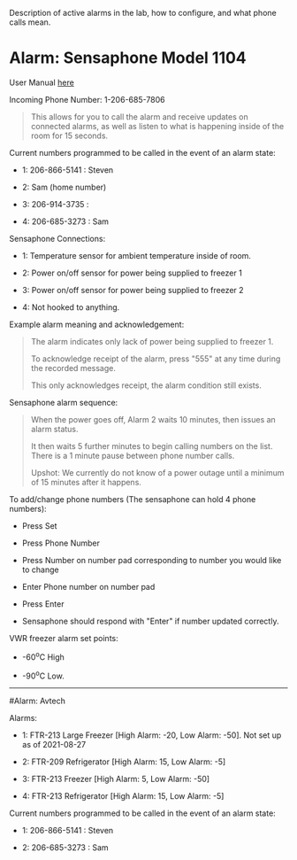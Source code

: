 Description of active alarms in the lab, how to configure, and what phone calls mean.


# Alarm: Sensaphone Model 1104
User Manual [here](http://www.sensaphone.com/legacy-products/1104Manual.pdf)

Incoming Phone Number: 1-206-685-7806

> This allows for you to call the alarm and receive updates on connected alarms, as well as listen to what is happening inside of the room for 15 seconds.

Current numbers programmed to be called in the event of an alarm state:

- 1: 206-866-5141 : Steven

- 2: Sam (home number)

- 3: 206-914-3735 :

- 4: 206-685-3273 : Sam

Sensaphone Connections:

- 1: Temperature sensor for ambient temperature inside of room.

- 2: Power on/off sensor for power being supplied to freezer 1

- 3: Power on/off sensor for power being supplied to freezer 2

- 4: Not hooked to anything.

Example alarm meaning and acknowledgement:

>The alarm indicates only lack of power being supplied to freezer 1.
>
> To acknowledge receipt of the alarm, press "555" at any time during the recorded message.
>
>This only acknowledges receipt, the alarm condition still exists.

Sensaphone alarm sequence:

>When the power goes off, Alarm 2 waits 10 minutes, then issues an alarm status.
>
>It then waits 5 further minutes to begin calling numbers on the list. There is a 1 minute pause between phone number calls.
>
>Upshot: We currently do not know of a power outage until a minimum of 15 minutes after it happens.

To add/change phone numbers (The sensaphone can hold 4 phone numbers):

- Press Set

- Press Phone Number

- Press Number on number pad corresponding to number you would like to change

- Enter Phone number on number pad

- Press Enter

- Sensaphone should respond with "Enter" if number updated correctly.

VWR freezer alarm set points:

- -60<sup>o</sup>C High

- -90<sup>o</sup>C Low.

---

#Alarm: Avtech

Alarms:

- 1: FTR-213 Large Freezer [High Alarm: -20, Low Alarm: -50]. Not set up as of 2021-08-27

- 2: FTR-209 Refrigerator [High Alarm: 15, Low Alarm: -5]

- 3: FTR-213 Freezer [High Alarm: 5, Low Alarm: -50]

- 4: FTR-213 Refrigerator [High Alarm: 15, Low Alarm: -5]

Current numbers programmed to be called in the event of an alarm state:

- 1: 206-866-5141 : Steven

- 2: 206-685-3273 : Sam
